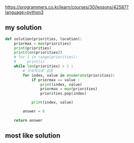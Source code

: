 https://programmers.co.kr/learn/courses/30/lessons/42587?language=python3

## my solution
```python
def solution(priorities, location):
    priormax = max(priorities)
    print(priorities)
    print(len(priorities))
    # for i in range(priorities):
    #     print(i)
    while len(priorities) > 1 :
        # 지속적으로 검증 
        for index, value in enumerate(priorities):
            if priormax == value : 
                print(index, value)
                priormax = max(priorities)
                priorities.pop(index)

            print(index, value)

        answer = 0
        
    return answer
```

## most like solution
```python

```